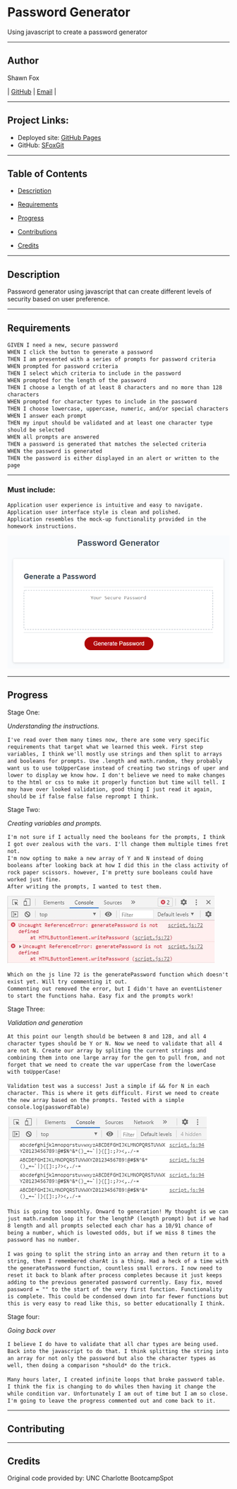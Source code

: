 # Password Generator
Using javascript to create a password generator

---
## Author

Shawn Fox


| [GitHub](https://github.com/SFoxGit) | [Email](sfoxss4@gmail.com) |

---
## Project Links:

- Deployed site: [GitHub Pages](https://sfoxgit.github.io/password_generator/)
- GitHub: [SFoxGit](https://github.com/SFoxGit/password_generator)

---
## Table of Contents

- [Description](##Description)

- [Requirements](##Requirements)

- [Progress](##Progress)

- [Contributions](##Contributing)

- [Credits](##Credits)

---
## Description

Password generator using javascript that can create different levels of security based on user preference. 

---
## Requirements

    GIVEN I need a new, secure password
    WHEN I click the button to generate a password
    THEN I am presented with a series of prompts for password criteria
    WHEN prompted for password criteria
    THEN I select which criteria to include in the password
    WHEN prompted for the length of the password
    THEN I choose a length of at least 8 characters and no more than 128 characters
    WHEN prompted for character types to include in the password
    THEN I choose lowercase, uppercase, numeric, and/or special characters
    WHEN I answer each prompt
    THEN my input should be validated and at least one character type should be selected
    WHEN all prompts are answered
    THEN a password is generated that matches the selected criteria
    WHEN the password is generated
    THEN the password is either displayed in an alert or written to the page


---
### Must include:

    Application user experience is intuitive and easy to navigate.
    Application user interface style is clean and polished.
    Application resembles the mock-up functionality provided in the homework instructions.
    
![Mock-up](assets/images/mockup.png)

---
## Progress

Stage One: 

*Understanding the instructions.* 

    I've read over them many times now, there are some very specific requirements that target what we learned this week. First step variables, I think we'll mostly use strings and then split to arrays and booleans for prompts. Use .length and math.random, they probably want us to use toUpperCase instead of creating two strings of uper and lower to display we know how. I don't believe we need to make changes to the html or css to make it properly function but time will tell. I may have over looked validation, good thing I just read it again, should be if false false false reprompt I think.

Stage Two:

*Creating variables and prompts.* 

    I'm not sure if I actually need the booleans for the prompts, I think I got over zealous with the vars. I'll change them multiple times fret not.
    I'm now opting to make a new array of Y and N instead of doing booleans after looking back at how I did this in the class activity of rock paper scissors. however, I'm pretty sure booleans could have worked just fine.
    After writing the prompts, I wanted to test them.

![First Test](assets/images/test1.jpg)

    Which on the js line 72 is the generatePassword function which doesn't exist yet. Will try commenting it out.
    Commenting out removed the error, but I didn't have an eventListener to start the functions haha. Easy fix and the prompts work!

Stage Three:

*Validation and generation*

    At this point our length should be between 8 and 128, and all 4 character types should be Y or N. Now we need to validate that all 4 are not N. Create our array by spliting the current strings and combining them into one large array for the gen to pull from, and not forget that we need to create the var upperCase from the lowerCase with toUpperCase!

    Validation test was a success! Just a simple if && for N in each character. This is where it gets difficult. First we need to create the new array based on the prompts. Tested with a simple console.log(passwordTable)

![Second Table](assets/images/test2.jpg)

    This is going too smoothly. Onward to generation! My thought is we can just math.random loop it for the lengthP (length prompt) but if we had 8 length and all prompts selected each char has a 10/91 chance of being a number, which is lowested odds, but if we miss 8 times the password has no number. 

    I was going to split the string into an array and then return it to a string, then I remembered charAt is a thing. Had a heck of a time with the generatePassword function, countless small errors. I now need to reset it back to blank after process completes because it just keeps adding to the previous generated password currently. Easy fix, moved password = "" to the start of the very first function. Functionality is complete. This could be condensed down into far fewer functions but this is very easy to read like this, so better educationally I think.

Stage four:

*Going back over*

    I believe I do have to validate that all char types are being used. Back into the javascript to do that. I think splitting the string into an array for not only the password but also the character types as well, then doing a comparison *should* do the trick. 

    Many hours later, I created infinite loops that broke password table. I think the fix is changing to do whiles then having it change the while condition var. Unfortunately I am out of time but I am so close. I'm going to leave the progress commented out and come back to it.



    

---
## Contributing


---
## Credits

Original code provided by: UNC Charlotte BootcampSpot

